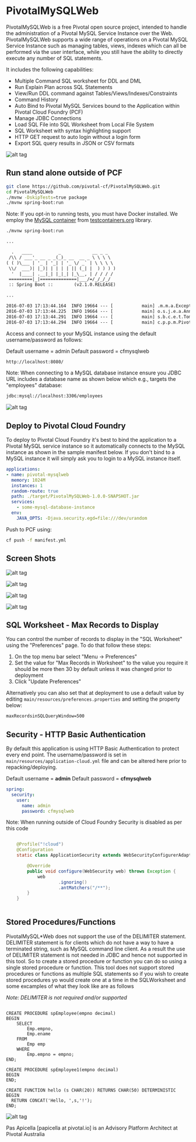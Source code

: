 # PivotalMySQLWeb

PivotalMySQLWeb is a free Pivotal open source project, intended to handle the administration of a Pivotal MySQL Service
Instance over the Web. PivotalMySQLWeb supports a wide range of operations on a Pivotal MySQL Service Instance such as
managing tables, views, indexes which can all be performed via the user interface, while you still have the ability to
directly execute any number of SQL statements.

It includes the following capabilities:

- Multiple Command SQL worksheet for DDL and DML
- Run Explain Plan across SQL Statements
- View/Run DDL command against Tables/Views/Indexes/Constraints
- Command History
- Auto Bind to Pivotal MySQL Services bound to the Application within Pivotal Cloud Foundry (PCF)
- Manage JDBC Connections
- Load SQL File into SQL Worksheet from Local File System
- SQL Worksheet with syntax highlighting support
- HTTP GET request to auto login without a login form
- Export SQL query results in JSON or CSV formats

![alt tag](https://image.ibb.co/kxYJLk/piv_mysqlweb1.png)

## Run stand alone outside of PCF

```sh
git clone https://github.com/pivotal-cf/PivotalMySQLWeb.git
cd PivotalMySQLWeb
./mvnw -DskipTests=true package
./mvnw spring-boot:run
```

Note: If you opt-in to running tests, you must have Docker installed. We employ the [MySQL container](https://mvnrepository.com/artifact/org.testcontainers/mysql) from [testcontainers.org](https://www.testcontainers.org) library.

```txt
./mvnw spring-boot:run

...

  .   ____          _            __ _ _
 /\\ / ___'_ __ _ _(_)_ __  __ _ \ \ \ \
( ( )\___ | '_ | '_| | '_ \/ _` | \ \ \ \
 \\/  ___)| |_)| | | | | || (_| |  ) ) ) )
  '  |____| .__|_| |_|_| |_\__, | / / / /
 =========|_|==============|___/=/_/_/_/
 :: Spring Boot ::        (v2.1.0.RELEASE)

...

2016-07-03 17:13:44.164  INFO 19664 --- [           main] .m.m.a.ExceptionHandlerExceptionResolver : Detected @ExceptionHandler methods in repositoryRestExceptionHandler
2016-07-03 17:13:44.225  INFO 19664 --- [           main] o.s.j.e.a.AnnotationMBeanExporter        : Registering beans for JMX exposure on startup
2016-07-03 17:13:44.291  INFO 19664 --- [           main] s.b.c.e.t.TomcatEmbeddedServletContainer : Tomcat started on port(s): 8080 (http)
2016-07-03 17:13:44.294  INFO 19664 --- [           main] c.p.p.m.PivotalMySqlWebApplication       : Started PivotalMySqlWebApplication in 3.4 seconds (JVM running for 3.761)
```

Access and connect to your MySQL instance using the default username/password as follows:

Default username = admin
Default password = cfmysqlweb

```txt
http://localhost:8080/
```

Note: When connecting to a MySQL database instance ensure you JDBC URL includes a database name as shown below which e.g., targets the "employees" database:

```txt
jdbc:mysql://localhost:3306/employees
```

![alt tag](https://image.ibb.co/f3SzLk/piv_mysqlweb2.png)

## Deploy to Pivotal Cloud Foundry

To deploy to Pivotal Cloud Foundry it's best to bind the application to a Pivotal MySQL service instance so it automatically connects
to the MySQL instance as shown in the sample manifest below. If you don't bind to a MySQL instance it will simply ask you to login
to a MySQL instance itself.

```yml
applications:
- name: pivotal-mysqlweb
  memory: 1024M
  instances: 1
  random-route: true
  path: ./target/PivotalMySQLWeb-1.0.0-SNAPSHOT.jar
  services:
    - some-mysql-database-instance
  env:
    JAVA_OPTS: -Djava.security.egd=file:///dev/urandom
```

Push to PCF using:

```sh
cf push -f manifest.yml
```

## Screen Shots

![alt tag](https://image.ibb.co/kKG6rF/piv_mysqlweb3.png)

![alt tag](https://image.ibb.co/f9rZdv/piv_mysqlweb4.png)

![alt tag](https://image.ibb.co/bWG0Jv/piv_mysqlweb5.png)

![alt tag](https://image.ibb.co/bBCJ5a/piv_mysqlweb6.png)

## SQL Worksheet - Max Records to Display

You can control the number of records to display in the "SQL Worksheet" using the "Preferences" page. To do that follow these steps:

1. On the top menu bar select "Menu -> Preferences"
2. Set the value for "Max Records in Worksheet" to the value you require it should be more then 30 by default unless it was changed prior to deployment
3. Click "Update Preferences"

Alternatively you can also set that at deployment to use a default value by editing `main/resources/preferences.properties` and setting the property below:

```txt
maxRecordsinSQLQueryWindow=500
```

## Security - HTTP Basic Authentication

By default this application is using HTTP Basic Authentication to protect every end point. The username/password is set in
`main/resources/application-cloud.yml` file and can be altered here prior to repacking/deploying.

Default username = **admin**
Default password = **cfmysqlweb**

```yml
spring:
  security:
    user:
      name: admin
      password: cfmysqlweb
```

Note: When running outside of Cloud Foundry Security is disabled as per this code

```java

	@Profile("!cloud")
	@Configuration
	static class ApplicationSecurity extends WebSecurityConfigurerAdapter {

		@Override
		public void configure(WebSecurity web) throws Exception {
			web
					.ignoring()
					.antMatchers("/**");
		}
	}
	
```

## Stored Procedures/Functions

PivotalMySQL*Web does not support the use of the DELIMITER statement. DELIMITER statement is for clients which do not have a way to 
have a terminated string, such as MySQL command line client. As a result the use of DELIMITER statement is not needed in JDBC and
hence not supported in this tool. So to create a stored procedure or function you can do so using a single stored procedure or function.
This tool does not support stored procedures or functions as multiple SQL statements so if you wish to create stored procedures yo would
create one at a time in the SQLWorksheet and some excamples of what they look like are as follows

_Note: DELIMITER is not required and/or supported_

```mysql

CREATE PROCEDURE spEmployee(empno decimal)
BEGIN
    SELECT
        Emp.empno,
        Emp.ename
    FROM
        Emp emp
    WHERE
        Emp.empno = empno;
END;

CREATE PROCEDURE spEmployee1(empno decimal)
BEGIN
END;

CREATE FUNCTION hello (s CHAR(20)) RETURNS CHAR(50) DETERMINISTIC
BEGIN
  RETURN CONCAT('Hello, ',s,'!');
END;
```


![alt tag](https://image.ibb.co/iCvjc5/Pivotal-My-SQLWeb-BLOG.png)

Pas Apicella [papicella at pivotal.io] is an Advisory Platform Architect at Pivotal Australia

